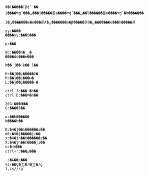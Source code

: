
	ð�ż�����ĩβģʽ �� 
	i����༭ģʽ���ڹ���ǰ�����룬a����༭ģʽ���ڹ��ĺ������룬o����༭ģʽ�һ�������
	I�ڹ�������е�ͷ���룬A�ڹ�������е�β�����룬O�ڹ�������е���һ�����롣	
	
	yy:����
	����yy:���Ƽ���
	
	p:���
	
	dd:����һ�__�
	����dd���м���
	
	h�� j�� k��	l��
	
	H:��ǰ��Ļ�����Ϸ�
	M:��ǰ��Ļ���м�
	L:��ǰ��Ļ�����·�
	
	ctrl f:���·�һ��
	ctrl b:���Ϸ�һ��
	
	20G:���ٵ���
	G:����ĩ��
	
	w:��һ������
	b����һ��
	
	D:�ӵ�ǰ��λ������ɾ��
	d0:�ӵ�ǰ�����ǰɾ��
	x:�ӵ�ǰһ��һ������ɾ��
	X:�ӵ�ǰһ��һ����ǰɾ��
	u:�ǳ���
	ctrl+r:���س���
	
	.:�ظ�ִ�д���
	%s/��Ҫ�޸ĵ�/�޸ĵ�/g
	1,4s///g
	